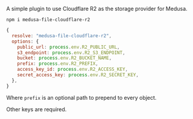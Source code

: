 A simple plugin to use Cloudflare R2 as the storage provider for Medusa.

```
npm i medusa-file-cloudflare-r2
```

```javascript
{
  resolve: "medusa-file-cloudflare-r2",
  options: {
    public_url: process.env.R2_PUBLIC_URL,
    s3_endpoint: process.env.R2_S3_ENDPOINT,
    bucket: process.env.R2_BUCKET_NAME,
    prefix: process.env.R2_PREFIX,
    access_key_id: process.env.R2_ACCESS_KEY,
    secret_access_key: process.env.R2_SECRET_KEY,
  },
}
```

Where `prefix` is an optional path to prepend to every object.

Other keys are required.